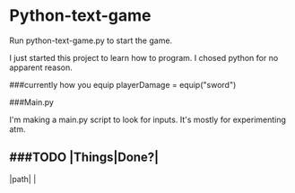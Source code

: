 # Python-text-game

Run python-text-game.py to start the game.

I just started this project to learn how to program. I chosed python for no apparent reason.



###currently how you equip
playerDamage = equip("sword")


###Main.py

I'm making a main.py script to look for inputs. It's mostly for experimenting atm.

###TODO
|<b>Things</b>|Done?|
---------------------
|path| |
